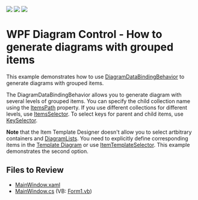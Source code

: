 <!-- default badges list -->
![](https://img.shields.io/endpoint?url=https://codecentral.devexpress.com/api/v1/VersionRange/205897262/22.2.2%2B)
[![](https://img.shields.io/badge/Open_in_DevExpress_Support_Center-FF7200?style=flat-square&logo=DevExpress&logoColor=white)](https://supportcenter.devexpress.com/ticket/details/T828518)
[![](https://img.shields.io/badge/📖_How_to_use_DevExpress_Examples-e9f6fc?style=flat-square)](https://docs.devexpress.com/GeneralInformation/403183)
<!-- default badges end -->
# WPF Diagram Control - How to generate diagrams with grouped items

This example demonstrates how to use [DiagramDataBindingBehavior](https://docs.devexpress.com/WPF/DevExpress.Xpf.Diagram.DiagramDataBindingBehavior) to generate diagrams with grouped items.

The DiagramDataBindingBehavior allows you to generate diagram with several levels of grouped items. You can specify the child collection name using the [ItemsPath](https://docs.devexpress.com/WPF/DevExpress.Xpf.Diagram.DiagramDataBindingBehaviorBase.ItemsPath) property. If you use different collections for different levels, use [ItemsSelector](https://docs.devexpress.com/WPF/DevExpress.Xpf.Diagram.DiagramDataBindingBehaviorBase.ItemsSelector). To select keys for parent and child items, use [KeySelector](https://docs.devexpress.com/WPF/DevExpress.Xpf.Diagram.DiagramDataBindingBehaviorBase.KeySelector).

**Note** that the Item Template Designer doesn't allow you to select artbitrary containers and [DiagramLists](https://docs.devexpress.com/WPF/DevExpress.Xpf.Diagram.DiagramList). You need to explicitly define corresponding items in the [Template Diagram](https://docs.devexpress.com/WPF/DevExpress.Xpf.Diagram.DiagramDataBindingBehaviorBase.TemplateDiagram) or use [ItemTemplateSelector](https://docs.devexpress.com/WPF/DevExpress.Xpf.Diagram.DiagramDataBindingBehaviorBase.ItemTemplateSelector). This example demonstrates the second option.

## Files to Review

- [MainWindow.xaml](./CS/DiagramNestedItemsExample/MainWindow.xaml)
- [MainWindow.cs](./CS/DiagramNestedItemsExample/MainWindow.xaml.cs) (VB: [Form1.vb](./VB/DiagramNestedItemsExample/MainWindow.xaml.vb))
